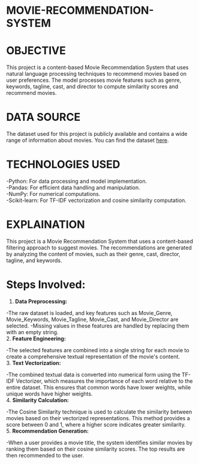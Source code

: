 
# MOVIE-RECOMMENDATION-SYSTEM

# OBJECTIVE
This project is a content-based Movie Recommendation System that uses natural language processing techniques to recommend movies based on user preferences. The model processes movie features such as genre, keywords, tagline, cast, and director to compute similarity scores and recommend movies.
  
# DATA SOURCE
The dataset used for this project is publicly available and contains a wide range of information about movies. You can find the dataset [here](https://raw.githubusercontent.com/YBI-Foundation/Dataset/main/Movies%20Recommendation.csv).

# TECHNOLOGIES USED
-Python: For data processing and model implementation.  <br>
-Pandas: For efficient data handling and manipulation.  <br>
-NumPy: For numerical computations.  <br>
-Scikit-learn: For TF-IDF vectorization and cosine similarity computation.  <br>

# EXPLAINATION
This project is a Movie Recommendation System that uses a content-based filtering approach to suggest movies. The recommendations are generated by analyzing the content of movies, such as their genre, cast, director, tagline, and keywords.

# Steps Involved:
1. **Data Preprocessing:**

-The raw dataset is loaded, and key features such as Movie_Genre, Movie_Keywords, Movie_Tagline, Movie_Cast, and Movie_Director are selected.
-Missing values in these features are handled by replacing them with an empty string. <br>
2. **Feature Engineering:**

-The selected features are combined into a single string for each movie to create a comprehensive textual representation of the movie's content.<br>
3. **Text Vectorization:**

-The combined textual data is converted into numerical form using the TF-IDF Vectorizer, which measures the importance of each word relative to the entire dataset. This ensures that common words have lower weights, while unique words have higher weights.   <br>
4. **Similarity Calculation:**

-The Cosine Similarity technique is used to calculate the similarity between movies based on their vectorized representations. This method provides a score between 0 and 1, where a higher score indicates greater similarity.  <br>
5. **Recommendation Generation:**

-When a user provides a movie title, the system identifies similar movies by ranking them based on their cosine similarity scores. The top results are then recommended to the user.  <br>
